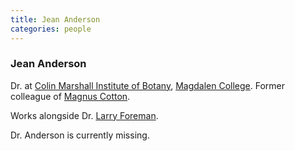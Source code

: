 ```yaml
---
title: Jean Anderson
categories: people
---
```


### Jean Anderson

Dr. at [Colin Marshall Institute of Botany](ColinMarshallInstituteOfBotany), [Magdalen College](MagdalenCollege). Former colleague of [Magnus Cotton](MagnusCotton).

Works alongside Dr. [Larry Foreman](LarryForeman).

Dr. Anderson is currently missing.
